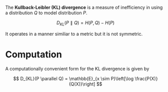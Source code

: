 The **Kullback-Leibler (KL) divergence** is a measure of inefficiency in using a distribution $Q$ to model distribution $P$.

$$
D_{KL} (P \parallel Q) = H(P, Q) - H(P)
$$

It operates in a manner similiar to a metric but it is not symmetric.

# Computation

A computationally convenient form for the KL divergence is given by

$$
D_{KL}(P \parallel Q) = \mathbb{E}_{x \sim P}\left[\log \frac{P(X)}{Q(X)}\right]
$$